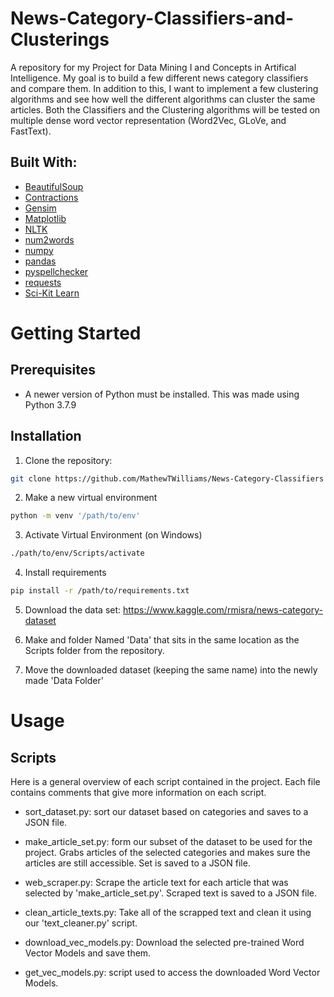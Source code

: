 # News-Category-Classifiers-and-Clusterings
A repository for my Project for Data Mining I and Concepts in Artifical Intelligence. My goal is to build a few different news category classifiers and compare them. In addition to this, I want to implement a few clustering algorithms and see how well the different algorithms can cluster the same articles. Both the Classifiers and the Clustering algorithms will be tested on multiple dense word vector representation (Word2Vec, GLoVe, and FastText). 


## Built With: 
- [BeautifulSoup](https://www.crummy.com/software/BeautifulSoup/bs4/doc/)
- [Contractions](https://github.com/kootenpv/contractions)
- [Gensim](https://radimrehurek.com/gensim/)
- [Matplotlib](https://matplotlib.org/)
- [NLTK](https://www.nltk.org/)
- [num2words](https://github.com/savoirfairelinux/num2words)
- [numpy](https://numpy.org/)
- [pandas](https://pandas.pydata.org/)
- [pyspellchecker](https://github.com/barrust/pyspellchecker)
- [requests](https://docs.python-requests.org/en/latest/)
- [Sci-Kit Learn](https://scikit-learn.org/stable/)

# Getting Started

## Prerequisites
- A newer version of Python must be installed. This was made using Python 3.7.9

## Installation
1. Clone the repository: 
```sh
git clone https://github.com/MathewTWilliams/News-Category-Classifiers
```
2. Make a new virtual environment
```sh
python -m venv '/path/to/env'
```
3. Activate Virtual Environment (on Windows)
```sh
./path/to/env/Scripts/activate
```

4. Install requirements
```sh
pip install -r /path/to/requirements.txt
```
5. Download the data set: https://www.kaggle.com/rmisra/news-category-dataset

6. Make and folder Named 'Data' that sits in the same location as the Scripts folder from the repository.

7. Move the downloaded dataset (keeping the same name) into the newly made 'Data Folder'

# Usage
## Scripts 
Here is a general overview of each script contained in the project. Each file contains comments that give more information on each script. 

- sort_dataset.py: sort our dataset based on categories and saves to a JSON file. 

- make_article_set.py: form our subset of the dataset to be used for the project. Grabs articles of the selected categories and makes sure the articles are still accessible. Set is saved to a JSON file. 

- web_scraper.py: Scrape the article text for each article that was selected by 'make_article_set.py'. Scraped text is saved to a JSON file. 

- clean_article_texts.py: Take all of the scrapped text and clean it using our 'text_cleaner.py' script.

- download_vec_models.py: Download the selected pre-trained Word Vector Models and save them. 

- get_vec_models.py: script used to access the downloaded Word Vector Models. 

